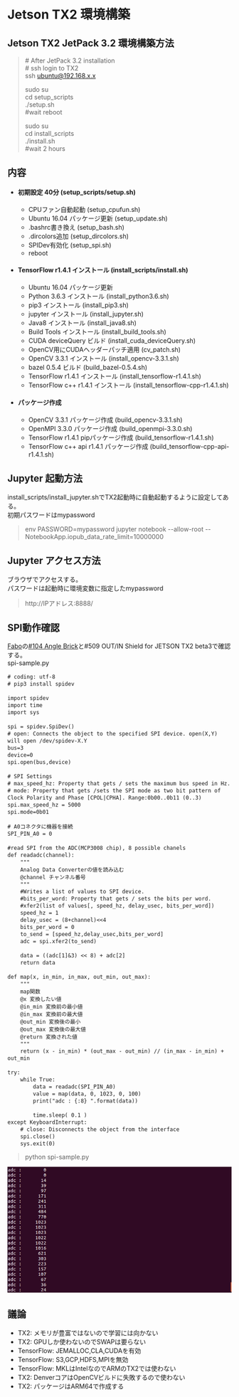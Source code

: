 # Jetson TX2 環境構築

## Jetson TX2 JetPack 3.2 環境構築方法
> \# After JetPack 3.2 installation  
> \# ssh login to TX2  
> ssh ubuntu@192.168.x.x  
> 
> sudo su  
> cd setup_scripts  
> ./setup.sh  
> \#wait reboot  
> 
> sudo su  
> cd install_scripts  
> ./install.sh  
> \#wait 2 hours  

## 内容
 * #### 初期設定 40分 (setup_scripts/setup.sh)
   * CPUファン自動起動 (setup_cpufun.sh)
   * Ubuntu 16.04 パッケージ更新 (setup_update.sh)
   * .bashrc書き換え (setup_bash.sh)
   * .dircolors追加 (setup_dircolors.sh)
   * SPIDev有効化 (setup_spi.sh)
   * reboot
 * #### TensorFlow r1.4.1 インストール (install_scripts/install.sh)
   * Ubuntu 16.04 パッケージ更新
   * Python 3.6.3 インストール (install_python3.6.sh)
   * pip3 インストール (install_pip3.sh)
   * jupyter インストール (install_jupyter.sh)
   * Java8 インストール (install_java8.sh)
   * Build Tools インストール (install_build_tools.sh)
   * CUDA deviceQuery ビルド (install_cuda_deviceQuery.sh)
   * OpenCV用にCUDAヘッダーパッチ適用 (cv_patch.sh)
   * OpenCV 3.3.1 インストール (install_opencv-3.3.1.sh)
   * bazel 0.5.4 ビルド (build_bazel-0.5.4.sh)
   * TensorFlow r1.4.1 インストール (install_tensorflow-r1.4.1.sh)
   * TensorFlow c++ r1.4.1 インストール (install_tensorflow-cpp-r1.4.1.sh)
 * #### パッケージ作成
   * OpenCV 3.3.1 パッケージ作成 (build_opencv-3.3.1.sh)
   * OpenMPI 3.3.0 パッケージ作成 (build_openmpi-3.3.0.sh)
   * TensorFlow r1.4.1 pipパッケージ作成 (build_tensorflow-r1.4.1.sh)
   * TensorFlow c++ api r1.4.1 パッケージ作成 (build_tensorflow-cpp-api-r1.4.1.sh)

## Jupyter 起動方法
install_scripts/install_jupyter.shでTX2起動時に自動起動するように設定してある。  
初期パスワードはmypassword  
> env PASSWORD=mypassword jupyter notebook --allow-root --NotebookApp.iopub_data_rate_limit=10000000

## Jupyter アクセス方法
ブラウザでアクセスする。  
パスワードは起動時に環境変数に指定したmypassword  
> http://IPアドレス:8888/

## SPI動作確認
[Fabo](http://fabo.io)の[#104 Angle Brick](http://fabo.io/104.html)と#509 OUT/IN Shield for JETSON TX2 beta3で確認する。  
spi-sample.py
```
# coding: utf-8
# pip3 install spidev

import spidev
import time
import sys

spi = spidev.SpiDev()
# open: Connects the object to the specified SPI device. open(X,Y) will open /dev/spidev-X.Y
bus=3
device=0
spi.open(bus,device)

# SPI Settings
# max_speed_hz: Property that gets / sets the maximum bus speed in Hz.
# mode: Property that gets /sets the SPI mode as two bit pattern of Clock Polarity and Phase [CPOL|CPHA]. Range:0b00..0b11 (0..3)
spi.max_speed_hz = 5000
spi.mode=0b01

# A0コネクタに機器を接続
SPI_PIN_A0 = 0

#read SPI from the ADC(MCP3008 chip), 8 possible chanels
def readadc(channel):
    """
    Analog Data Converterの値を読み込む
    @channel チャンネル番号
    """    
    #Writes a list of values to SPI device.
    #bits_per_word: Property that gets / sets the bits per word.
    #xfer2(list of values[, speed_hz, delay_usec, bits_per_word])
    speed_hz = 1
    delay_usec = (8+channel)<<4
    bits_per_word = 0
    to_send = [speed_hz,delay_usec,bits_per_word]
    adc = spi.xfer2(to_send)

    data = ((adc[1]&3) << 8) + adc[2]
    return data

def map(x, in_min, in_max, out_min, out_max):
    """
    map関数
    @x 変換したい値
    @in_min 変換前の最小値
    @in_max 変換前の最大値
    @out_min 変換後の最小
    @out_max 変換後の最大値
    @return 変換された値
    """
    return (x - in_min) * (out_max - out_min) // (in_max - in_min) + out_min

try:
    while True:
        data = readadc(SPI_PIN_A0)
        value = map(data, 0, 1023, 0, 100)
        print("adc : {:8} ".format(data))
        
        time.sleep( 0.1 )
except KeyboardInterrupt:
    # close: Disconnects the object from the interface
    spi.close()
    sys.exit(0)
```
> python spi-sample.py

![](./spi_sample_result.png)


## 議論
 * TX2: メモリが豊富ではないので学習には向かない
 * TX2: GPUしか使わないのでSWAPは要らない
 * TensorFlow: JEMALLOC,CLA,CUDAを有効
 * TensorFlow: S3,GCP,HDFS,MPIを無効
 * TensorFlow: MKLはIntelなのでARMのTX2では使わない
 * TX2: DenverコアはOpenCVビルドに失敗するので使わない
 * TX2: パッケージはARM64で作成する